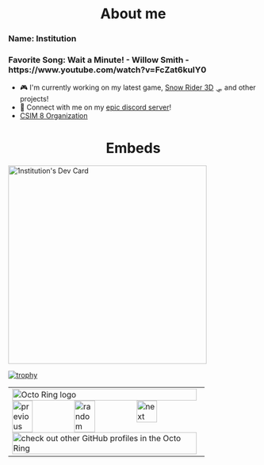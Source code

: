 <!-- <h1 align="center"> ⚠️ NOTICE ⚠️ 
  
This user is taking a temporary break. They will be back in a week or two. Thanks for understanding!</h1>

<h3 align="center"> ALL REPOSITORIES WILL BE TEMPORARILY UNPUBLISHED</h3>
------------------------------------------------------------------------------------------------------------------------------------------------------------------------------------------- -->
<h1 align="center"> About me</h1>

<h3 align="left">Name: Institution</h3>
<!-- <h3 align="left">Pronouns: they/them</h3> 
<h3 align="left">Location: United States</h3> -->
<h3 align="left">Favorite Song: Wait a Minute! - Willow Smith - https://www.youtube.com/watch?v=FcZat6kuIY0</h3>

  
- 🎮 I'm currently working on my latest game, [Snow Rider 3D](https://github.com/drippy-cat/snowrider3d) 🛷 and other projects!
- 💬 Connect with me on my [epic discord server](https://discord.gg/xvTyBgn6F2)!
- [CSIM 8 Organization](https://github.com/CSIM-8-2023)

<h1 align="center"> Embeds</h1>

<a href="https://app.daily.dev/drippy-cat"><img src="https://api.daily.dev/devcards/845716b70bdd43eeb688608f2ea48963.png?r=5lu" width="400" alt="1nstitution's Dev Card"/></a>

[![trophy](https://github-profile-trophy.vercel.app/?username=ryo-ma&theme=onedark)](https://github.com/ryo-ma/github-profile-trophy)

<table><tbody><tr><td><a href="https://octo-ring.com/"><img src="https://octo-ring.com/static/img/widget/top.png" width="99%" alt="Octo Ring logo" align="top"></a><br><a href="https://octo-ring.com/p/drippy-cat/prev"><img src="https://octo-ring.com/static/img/widget/prev.png" width="33%" alt="previous" align="top" title="previous profile"></a><a href="https://octo-ring.com/p/drippy-cat/random"><img src="https://octo-ring.com/static/img/widget/random.png" width="33%" alt="random" align="top" title="random profile"></a><a href="https://octo-ring.com/p/drippy-cat/next"><img src="https://octo-ring.com/static/img/widget/next.png" width="33%" alt="next" align="top" title="next profile"></a><br><a href="https://octo-ring.com/"><img src="https://octo-ring.com/static/img/widget/bottom.png" width="99%" alt="check out other GitHub profiles in the Octo Ring" align="top"></a></td></tr></tbody></table>

<!-- Note: some of the README stats don't appear to be working. https://github.com/anuraghazra/github-readme-stats
Remember to add these back once they are fixed -->
